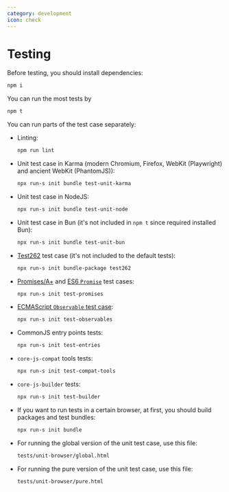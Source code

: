 ```yaml
---
category: development
icon: check
---
```


# Testing

Before testing, you should install dependencies:

```sh
npm i
```

You can run the most tests by

```sh
npm t
```

You can run parts of the test case separately:

- Linting:
  ```sh
  npm run lint
  ```
- Unit test case in Karma (modern Chromium, Firefox, WebKit (Playwright) and ancient WebKit (PhantomJS)):
  ```sh
  npx run-s init bundle test-unit-karma
  ```
- Unit test case in NodeJS:
  ```sh
  npx run-s init bundle test-unit-node
  ```
- Unit test case in Bun (it's not included in `npm t` since required installed Bun):
  ```sh
  npx run-s init bundle test-unit-bun
  ```
- [Test262](https://github.com/tc39/test262) test case (it's not included to the default tests):
  ```sh
  npx run-s init bundle-package test262
  ```
- [Promises/A+](https://github.com/promises-aplus/promises-tests) and [ES6 `Promise`](https://github.com/promises-es6/promises-es6) test cases:
  ```sh
  npx run-s init test-promises
  ```
- [ECMAScript `Observable` test case](https://github.com/tc39/proposal-observable):
  ```sh
  npx run-s init test-observables
  ```
- CommonJS entry points tests:
  ```sh
  npx run-s init test-entries
  ```
- `core-js-compat` tools tests:
  ```sh
  npx run-s init test-compat-tools
  ```
- `core-js-builder` tests:
  ```sh
  npx run-s init test-builder
  ```
- If you want to run tests in a certain browser, at first, you should build packages and test bundles:
  ```sh
  npx run-s init bundle
  ```
- For running the global version of the unit test case, use this file:
  ```sh
  tests/unit-browser/global.html
  ```
- For running the pure version of the unit test case, use this file:
  ```sh
  tests/unit-browser/pure.html
  ```

